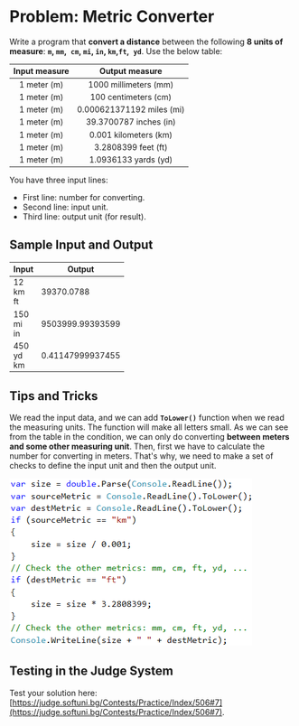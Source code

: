 # Problem: Metric Converter

Write a program that **convert a distance** between the following **8 units of measure**: **`m`, `mm`,` cm`, `mi`, `in`, `km`,` ft `,` yd`**. Use the below table:

| Input measure | Output measure |
| :-------------: | :--------------: |
| 1 meter (m) | 1000 millimeters (mm) |
| 1 meter (m) | 100 centimeters (cm) |
| 1 meter (m) | 0.000621371192 miles (mi) |
| 1 meter (m) | 39.3700787 inches (in) |
| 1 meter (m) | 0.001 kilometers (km) |
| 1 meter (m) | 3.2808399 feet (ft)  |
| 1 meter (m) | 1.0936133 yards (yd) |

You have three input lines:

- First line: number for converting.
- Second line: input unit.
- Third line: output unit (for result).

## Sample Input and Output

| Input | Output |
| --- | ---- |
| 12 <br>km <br>ft | 39370.0788 |
| 150 <br>mi <br>in | 9503999.99393599 |
| 450 <br>yd <br>km | 0.41147999937455 |

## Tips and Tricks

We read the input data, and we can add **`ToLower()`** function when we read the measuring units. The function will make all letters small. As we can see from the table in the condition, we can only do converting **between meters and some other measuring unit**. Then, first we have to calculate the number for converting in meters. That's why, we need to make a set of checks to define the input unit and then the output unit.

![](/assets/chapter-3-images/08.Metric-converter-01.png)

## Testing in the Judge System

Test your solution here: [https://judge.softuni.bg/Contests/Practice/Index/506#7](https://judge.softuni.bg/Contests/Practice/Index/506#7).
